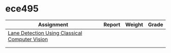 # ece495

<!--https://www.tablesgenerator.com/markdown_tables-->


| Assignment                                                                            	| Report 	| Weight 	| Grade 	|
|---------------------------------------------------------------------------------------	|--------	|--------	|-------	|
| [ Lane Detection Using Classical Computer Vision ]( https://github.com/zahin-mohammad/CarND-LaneLines-P1 ) 	  |        	|        	|       	|
|                                                                                       	|        	|        	|       	|
|                                                                                       	|        	|        	|       	|
